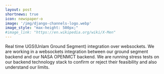 ```yaml
---
layout: post
shortnews: true
icon: newspaper-o
image: '/img/django-channels-logo.webp'
image_style: "max-height: 500px;"
#image_link: "https://en.wikipedia.org/wiki/X-Men"
---
```

Real time UGS(Unlam Ground Segment) integration over websockets. We are working in a websockets integration between our ground segment backend and our NASA OPENMCT backend. We are running  stress tests on our backend technology stack to confirm or reject their feasibility and also understand our limits.



